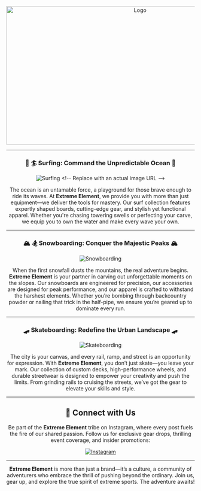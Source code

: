 <div align= "center">

<img src="https://github.com/ExtremeElement/ExtremeElement/blob/main/Logo/EXTREME%20ELEMENT.png" style="width: 700px; height: 370px;" alt="Logo">

---

<div align="center">

### 🌊 🏄 **Surfing: Command the Unpredictable Ocean** 🌊

![Surfing]([https://example.com/surfing_image](https://images.unsplash.com/photo-1476574898132-040f50db0a01?q=80&w=2670&auto=format&fit=crop&ixlib=rb-4.0.3&ixid=M3wxMjA3fDB8MHxwaG90by1wYWdlfHx8fGVufDB8fHx8fA%3D%3D)) <!-- Replace with an actual image URL -->

The ocean is an untamable force, a playground for those brave enough to ride its waves. At **Extreme Element**, we provide you with more than just equipment—we deliver the tools for mastery. Our surf collection features expertly shaped boards, cutting-edge gear, and stylish yet functional apparel. Whether you're chasing towering swells or perfecting your carve, we equip you to own the water and make every wave your own.

---

### 🏔️ 🏂 **Snowboarding: Conquer the Majestic Peaks** 🏔️

![Snowboarding](https://example.com/snowboarding_image) <!-- Replace with an actual image URL -->

When the first snowfall dusts the mountains, the real adventure begins. **Extreme Element** is your partner in carving out unforgettable moments on the slopes. Our snowboards are engineered for precision, our accessories are designed for peak performance, and our apparel is crafted to withstand the harshest elements. Whether you’re bombing through backcountry powder or nailing that trick in the half-pipe, we ensure you’re geared up to dominate every run.

---

### 🛹 **Skateboarding: Redefine the Urban Landscape** 🛹

![Skateboarding](https://example.com/skateboarding_image) <!-- Replace with an actual image URL -->

The city is your canvas, and every rail, ramp, and street is an opportunity for expression. With **Extreme Element**, you don’t just skate—you leave your mark. Our collection of custom decks, high-performance wheels, and durable streetwear is designed to empower your creativity and push the limits. From grinding rails to cruising the streets, we’ve got the gear to elevate your skills and style.

</div>

---

## 📲 **Connect with Us**

<div align="center">

Be part of the **Extreme Element** tribe on Instagram, where every post fuels the fire of our shared passion. Follow us for exclusive gear drops, thrilling event coverage, and insider promotions:

[![Instagram](https://img.shields.io/badge/Instagram-@extremeelement-833AB4?style=for-the-badge&logo=instagram)](https://instagram.com/extremeelement) <!-- Replace with your Instagram handle -->

</div>

---

<div align="center">

**Extreme Element** is more than just a brand—it’s a culture, a community of adventurers who embrace the thrill of pushing beyond the ordinary. Join us, gear up, and explore the true spirit of extreme sports. The adventure awaits!

</div>
